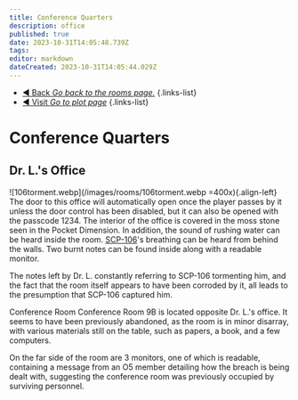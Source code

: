 ```yaml
---
title: Conference Quarters
description: office
published: true
date: 2023-10-31T14:05:48.739Z
tags: 
editor: markdown
dateCreated: 2023-10-31T14:05:44.029Z
---
```


- [:arrow_backward: Back *Go back to the rooms page.*](/en/game/rooms#zones)
{.links-list}
- [:arrow_backward: Visit *Go to plot page*](/en/game/plot)
{.links-list}
# Conference Quarters
## Dr. L.'s Office
![106torment.webp](/images/rooms/106torment.webp =400x){.align-left} The door to this office will automatically open once the player passes by it unless the door control has been disabled, but it can also be opened with the passcode 1234. The interior of the office is covered in the moss stone seen in the Pocket Dimension. In addition, the sound of rushing water can be heard inside the room. [SCP-106](/en/game/scps/106)'s breathing can be heard from behind the walls. Two burnt notes can be found inside along with a readable monitor.

The notes left by Dr. L. constantly referring to SCP-106 tormenting him, and the fact that the room itself appears to have been corroded by it, all leads to the presumption that SCP-106 captured him.

Conference Room
Conference Room 9B is located opposite Dr. L.'s office. It seems to have been previously abandoned, as the room is in minor disarray, with various materials still on the table, such as papers, a book, and a few computers.

On the far side of the room are 3 monitors, one of which is readable, containing a message from an O5 member detailing how the breach is being dealt with, suggesting the conference room was previously occupied by surviving personnel.